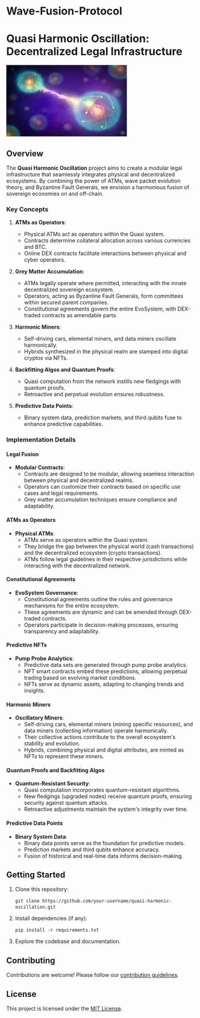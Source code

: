 # Wave-Fusion-Protocol
# Quasi Harmonic Oscillation: Decentralized Legal Infrastructure

![alt text](https://github.com/alhog/Wave-Fusion-Protocol/blob/main/B0270DBA-A501-43A8-9C2C-22CD46A1ABB3.jpeg)

## Overview

The **Quasi Harmonic Oscillation** project aims to create a modular legal infrastructure that seamlessly integrates physical and decentralized ecosystems. By combining the power of ATMs, wave packet evolution theory, and Byzantine Fault Generals, we envision a harmonious fusion of sovereign economies on and off-chain.

### Key Concepts

1. **ATMs as Operators**:
   - Physical ATMs act as operators within the Quasi system.
   - Contracts determine collateral allocation across various currencies and BTC.
   - Online DEX contracts facilitate interactions between physical and cyber operators.

2. **Grey Matter Accumulation**:
   - ATMs legally operate where permitted, interacting with the innate decentralized sovereign ecosystem.
   - Operators, acting as Byzantine Fault Generals, form committees within secured parent companies.
   - Constitutional agreements govern the entire EvoSystem, with DEX-traded contracts as amendable parts.

3. **Harmonic Miners**:
   - Self-driving cars, elemental miners, and data miners oscillate harmonically.
   - Hybrids synthesized in the physical realm are stamped into digital cryptos via NFTs.

4. **Backfitting Algos and Quantum Proofs**:
   - Quasi computation from the network instills new fledgings with quantum proofs.
   - Retroactive and perpetual evolution ensures robustness.

5. **Predictive Data Points**:
   - Binary system data, prediction markets, and third qubits fuse to enhance predictive capabilities.

### Implementation Details

#### Legal Fusion

- **Modular Contracts**:
  - Contracts are designed to be modular, allowing seamless interaction between physical and decentralized realms.
  - Operators can customize their contracts based on specific use cases and legal requirements.
  - Grey matter accumulation techniques ensure compliance and adaptability.

#### ATMs as Operators

- **Physical ATMs**:
  - ATMs serve as operators within the Quasi system.
  - They bridge the gap between the physical world (cash transactions) and the decentralized ecosystem (crypto transactions).
  - ATMs follow legal guidelines in their respective jurisdictions while interacting with the decentralized network.

#### Constitutional Agreements

- **EvoSystem Governance**:
  - Constitutional agreements outline the rules and governance mechanisms for the entire ecosystem.
  - These agreements are dynamic and can be amended through DEX-traded contracts.
  - Operators participate in decision-making processes, ensuring transparency and adaptability.

#### Predictive NFTs

- **Pump Probe Analytics**:
  - Predictive data sets are generated through pump probe analytics.
  - NFT smart contracts embed these predictions, allowing perpetual trading based on evolving market conditions.
  - NFTs serve as dynamic assets, adapting to changing trends and insights.

#### Harmonic Miners

- **Oscillatory Miners**:
  - Self-driving cars, elemental miners (mining specific resources), and data miners (collecting information) operate harmonically.
  - Their collective actions contribute to the overall ecosystem's stability and evolution.
  - Hybrids, combining physical and digital attributes, are minted as NFTs to represent these miners.

#### Quantum Proofs and Backfitting Algos

- **Quantum-Resistant Security**:
  - Quasi computation incorporates quantum-resistant algorithms.
  - New fledgings (upgraded nodes) receive quantum proofs, ensuring security against quantum attacks.
  - Retroactive adjustments maintain the system's integrity over time.

#### Predictive Data Points

- **Binary System Data**:
  - Binary data points serve as the foundation for predictive models.
  - Prediction markets and third qubits enhance accuracy.
  - Fusion of historical and real-time data informs decision-making.

## Getting Started

1. Clone this repository:
   ```
   git clone https://github.com/your-username/quasi-harmonic-oscillation.git
   ```

2. Install dependencies (if any):
   ```
   pip install -r requirements.txt
   ```

3. Explore the codebase and documentation.

## Contributing

Contributions are welcome! Please follow our [contribution guidelines](CONTRIBUTING.md).

## License

This project is licensed under the [MIT License](LICENSE).
